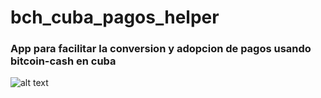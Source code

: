 # bch_cuba_pagos_helper

### App para facilitar la conversion y adopcion de pagos usando bitcoin-cash en cuba

![alt text](https://github.com/devperate/sub-adjuster/blob/main/example.jpg?raw=true)
